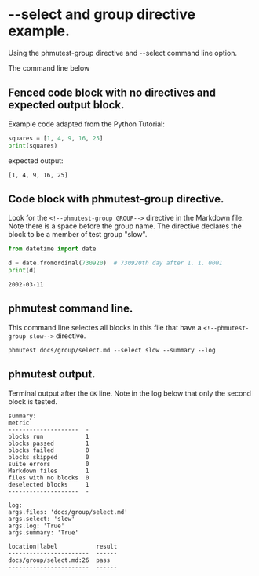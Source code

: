 # --select and group directive example.

Using the phmutest-group directive and --select command line option.

The command line below

## Fenced code block with no directives and expected output block.

Example code adapted from the Python Tutorial:
```python
squares = [1, 4, 9, 16, 25]
print(squares)
```
expected output:
```
[1, 4, 9, 16, 25]
```

## Code block with phmutest-group directive.

Look for the `<!--phmutest-group GROUP-->` directive in the Markdown file.
Note there is a space before the group name.
The directive declares the block to be a member of test group "slow".

<!--phmutest-group slow-->
```python
from datetime import date

d = date.fromordinal(730920)  # 730920th day after 1. 1. 0001
print(d)
```

```
2002-03-11
```

## phmutest command line.

This command line selectes all blocks in this file that have a
`<!--phmutest-group slow-->` directive.
```
phmutest docs/group/select.md --select slow --summary --log
```

## phmutest output.

Terminal output after the `OK` line.
Note in the log below that only the second block is tested.
```
summary:
metric
--------------------  -
blocks run            1
blocks passed         1
blocks failed         0
blocks skipped        0
suite errors          0
Markdown files        1
files with no blocks  0
deselected blocks     1
--------------------  -

log:
args.files: 'docs/group/select.md'
args.select: 'slow'
args.log: 'True'
args.summary: 'True'

location|label           result
-----------------------  ------
docs/group/select.md:26  pass
-----------------------  ------
```
[1]: https://github.com/tmarktaylor/phmutest/docs/group
